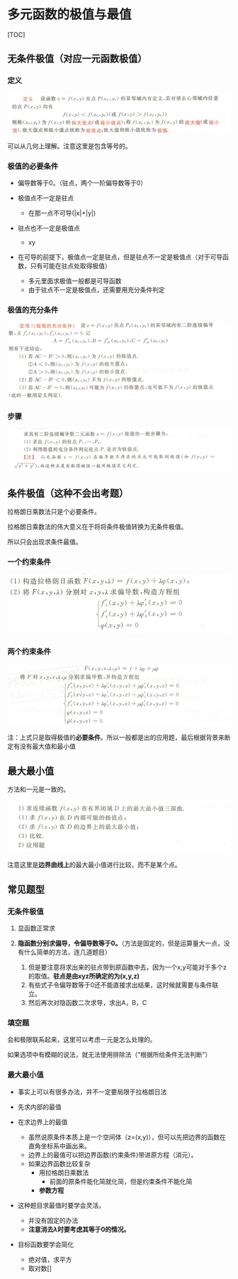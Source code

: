 # 多元函数的极值与最值

[TOC]

## 无条件极值（对应一元函数极值）

### 定义

![image-20221011203023162](https://raw.githubusercontent.com/Alemdx/pic-bed/master/math3/image-20221011203023162.png)

可以从几何上理解。注意这里是包含等号的。

### 极值的必要条件

+ 偏导数等于0。（驻点，两个一阶偏导数等于0）

+ 极值点不一定是驻点
  + 在那一点不可导(|x|+|y|)
+ 驻点也不一定是极值点
  + xy

+ 在可导的前提下，极值点一定是驻点，但是驻点不一定是极值点（对于可导函数，只有可能在驻点处取得极值）
  + 多元里面求极值一般都是可导函数
  + 由于驻点不一定是极值点，还需要用充分条件判定

### 极值的充分条件

![image-20221011203824746](https://raw.githubusercontent.com/Alemdx/pic-bed/master/math3/image-20221011203824746.png)

### 步骤

![image-20221011203908820](https://raw.githubusercontent.com/Alemdx/pic-bed/master/math3/image-20221011203908820.png)

## 条件极值（这种不会出考题）

拉格朗日乘数法只是个必要条件。

拉格朗日乘数法的伟大意义在于将将条件极值转换为无条件极值。

所以只会出现求条件最值。

### 一个约束条件

![image-20221011204038893](https://raw.githubusercontent.com/Alemdx/pic-bed/master/math3/image-20221011204038893.png)

### 两个约束条件

![image-20221011204323858](https://raw.githubusercontent.com/Alemdx/pic-bed/master/math3/image-20221011204323858.png)

注：上式只是取得极值的**必要条件**。所以一般都是出的应用题，最后根据背景来断定有没有最大值和最小值

## 最大最小值

方法和一元是一致的。

![image-20221011204354981](https://raw.githubusercontent.com/Alemdx/pic-bed/master/math3/image-20221011204354981.png)

注意这里是**边界曲线上**的最大最小值进行比较，而不是某个点。

## 常见题型

### 无条件极值

1. 显函数正常求

2. **隐函数分别求偏导，令偏导数等于0。**（方法是固定的，但是运算量大一点，没有什么简单的方法，连几道题目）
   1. 但是要注意将求出来的驻点带到原函数中去，因为一个x,y可能对于多个z的取值。**驻点是由xyz所确定的为(x,y,z)**
   2. 有些式子令偏导数等于0还不能直接求出结果，这时候就需要与条件联立。
   3. 然后再次对隐函数二次求导，求出A，B，C

### 填空题

会和极限联系起来，这里可以考虑一元是怎么处理的。

如果选项中有模糊的说法，就无法使用排除法（“根据所给条件无法判断”）

### 最大最小值

+ 事实上可以有很多办法，并不一定要局限于拉格朗日法

+ 先求内部的最值
+ 在求边界上的最值
  + 虽然说原条件本质上是一个空间体（z=(x,y)），但可以先把边界的函数在直角坐标系中画出来。
  + 边界上的最值可以把边界函数(约束条件)带进原方程（消元）。
  + 如果边界函数比较复杂
    + 用拉格朗日乘数法
      + 前面的原条件能化简就化简，但是约束条件不能化简
    + **参数方程**

+ 这种题目求最值时要学会灵活。
  + 并没有固定的办法
  + **注意消去$\lambda$时要考虑其等于0的情况。**

+ 目标函数要学会简化
  + 绝对值，求平方
  + 取对数[]
